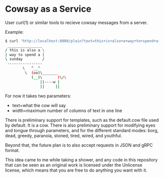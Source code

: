 # Cowsay as a Service

User curl(1) or similar tools to recieve cowsay messages from a server.

Example:

```bash
$ curl 'http://localhost:8080/plain?text=this+is+also+a+way+to+spend+a+sunday&width=15'
 ________________ 
/ this is also a \
| way to spend a |
\ sunday         /
 ---------------- 
        \   ^__^
         \  (oo)\_______
            (__)\       )\/\
                ||----w |
                ||     ||
```

For now it takes two parameters:

- text=what the cow will say
- width=maximum number of columns of text in one line

There is preliminary support for templates, such as the default.cow file used by default. It is a cow. There is also preliminary support for modifying eyes and tongue through parameters, and for the different standard modes: borg, dead, greedy, paranoia, stoned, tired, wired, and youthful.

Beyond that, the future plan is to also accept requests in JSON and gRPC format.

This idea came to me while taking a shower, and any code in this repository that can be seen as an original work is licensed under the Unlicense license, which means that you are free to do anything you want with it.
